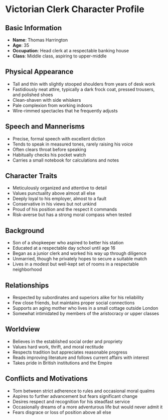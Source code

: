 # Victorian Clerk Character Profile

## Basic Information
- **Name**: Thomas Harrington
- **Age**: 35
- **Occupation**: Head clerk at a respectable banking house
- **Class**: Middle class, aspiring to upper-middle

## Physical Appearance
- Tall and thin with slightly stooped shoulders from years of desk work
- Fastidiously neat attire, typically a dark frock coat, pressed trousers, and polished shoes
- Clean-shaven with side whiskers
- Pale complexion from working indoors
- Wire-rimmed spectacles that he frequently adjusts

## Speech and Mannerisms
- Precise, formal speech with excellent diction
- Tends to speak in measured tones, rarely raising his voice
- Often clears throat before speaking
- Habitually checks his pocket watch
- Carries a small notebook for calculations and notes

## Character Traits
- Meticulously organized and attentive to detail
- Values punctuality above almost all else
- Deeply loyal to his employer, almost to a fault
- Conservative in his views but not unkind
- Proud of his position and the respect it commands
- Risk-averse but has a strong moral compass when tested

## Background
- Son of a shopkeeper who aspired to better his station
- Educated at a respectable day school until age 16
- Began as a junior clerk and worked his way up through diligence
- Unmarried, though he privately hopes to secure a suitable match
- Lives in a modest but well-kept set of rooms in a respectable neighborhood

## Relationships
- Respected by subordinates and superiors alike for his reliability
- Few close friends, but maintains proper social connections
- Supports an aging mother who lives in a small cottage outside London
- Somewhat intimidated by members of the aristocracy or upper classes

## Worldview
- Believes in the established social order and propriety
- Values hard work, thrift, and moral rectitude
- Respects tradition but appreciates reasonable progress
- Reads improving literature and follows current affairs with interest
- Takes pride in British institutions and the Empire

## Conflicts and Motivations
- Torn between strict adherence to rules and occasional moral qualms
- Aspires to further advancement but fears significant change
- Desires respect and recognition for his steadfast service
- Occasionally dreams of a more adventurous life but would never admit it
- Fears disgrace or loss of position above all else
